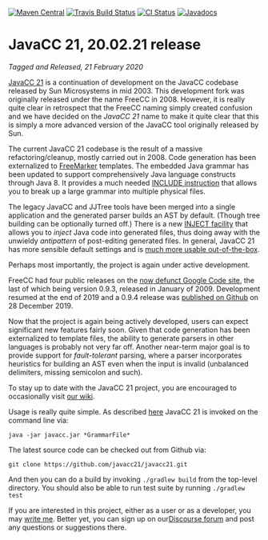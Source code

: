 [![Maven Central](https://maven-badges.herokuapp.com/maven-central/com.javacc/javacc-core/badge.svg)](https://maven-badges.herokuapp.com/maven-central/com.javacc/javacc-core)
[![Travis Build Status](https://travis-ci.org/javacc21/javacc21.svg?branch=master)](https://travis-ci.org/javacc21/javacc21)
[![CI Status](https://github.com/javacc21/javacc21/workflows/CI/badge.svg)](https://github.com/javacc21/javacc21/actions)
[![Javadocs](https://www.javadoc.io/badge/com.javacc/javacc-core.svg)](https://www.javadoc.io/doc/com.javacc/javacc-core)

# JavaCC 21, 20.02.21 release

*Tagged and Released, 21 February 2020*

[JavaCC 21](https://javacc.com/) is a continuation of development on the JavaCC codebase released by Sun Microsystems in mid 2003. This development fork was originally released under the name FreeCC in 2008. However, it is really quite clear in retrospect that the FreeCC naming simply created confusion and we have decided on the *JavaCC 21* name to make it quite clear that this is simply a more advanced version of the JavaCC tool originally released by Sun.

The current JavaCC 21 codebase is the result of a massive refactoring/cleanup, mostly carried out in 2008. Code generation has been externalized to [FreeMarker](https://freemarker.es/) templates. The embedded Java grammar has been updated to support comprehensively Java language constructs through Java 8. It provides a much needed [INCLUDE instruction](https://doku.javacc.com/doku.php?id=include) that allows you to break up a large grammar into multiple physical files. 

The legacy JavaCC and JJTree tools have been merged into a single application and the generated parser builds an AST by default. (Though tree building can be optionally turned off.) There is a new [INJECT facility](https://doku.javacc.com/doku.php?id=include) that allows you to *inject* Java code into generated files, thus doing away with the unwieldy *antipattern* of post-editing generated files. In general, JavaCC 21 has more sensible default settings and is [much more usable out-of-the-box](https://doku.javacc.com/doku.php?id=convention_over_configuration).

Perhaps most importantly, the project is again under active development.  

FreeCC had four public releases on the [now defunct Google Code site](https://code.google.com/archive/p/freecc/), the last of which being version 0.9.3, released in January of 2009. Development resumed at the end of 2019 and a 0.9.4 release was [published on Github](https://github.com/revusky/freecc/releases) on 28 December 2019.

Now that the project is again being actively developed, users can expect significant new features fairly soon. Given that code generation has been externalized to template files, the ability to generate parsers in other languages is probably not very far off. Another near-term major goal is to provide support for *fault-tolerant* parsing, where a parser incorporates heuristics for building an AST even when the input is invalid (unbalanced delimiters, missing semicolon and such).

To stay up to date with the JavaCC 21 project, you are encouraged to occasionally visit [our wiki](https://doku.javacc.com/doku.php?id=start).

Usage is really quite simple. As described [here](https://javacc.com/) JavaCC 21 is invoked on the command line via:

    java -jar javacc.jar *GrammarFile*

The latest source code can be checked out from Github via:

    git clone https://github.com/javacc21/javacc21.git

And then you can do a build by invoking `./gradlew build` from the top-level directory. You should also be able to run test suite by running `./gradlew test`

If you are interested in this project, either as a user or as a developer, you may [write me]("mailto:revusky@NOSPAMjavacc.com"). Better yet, you can sign up on our[Discourse forum](https://discuss.parsers.org/) and post any questions or suggestions there.
